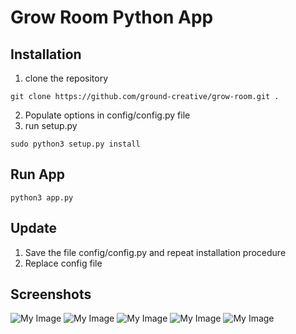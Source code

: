 # Grow Room Python App

## Installation

1. clone the repository
```
git clone https://github.com/ground-creative/grow-room.git .

```
2. Populate options in config/config.py file
3. run setup.py
```
sudo python3 setup.py install
```

## Run App
```
python3 app.py
```

## Update 

1. Save the file config/config.py and repeat installation procedure
2. Replace config file

## Screenshots

![My Image](screenshots/photo_6176733747488077186_y.jpg)
![My Image](screenshots/photo_6176733747488077187_y.jpg)
![My Image](screenshots/photo_6176733747488077184_y.jpg)
![My Image](screenshots/photo_6176733747488077185_y.jpg)
![My Image](screenshots/photo_6176733747488077183_y.jpg)